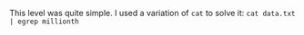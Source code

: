 This level was quite simple.
I used a variation of `cat` to solve it:
`cat data.txt | egrep millionth` 
